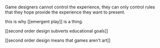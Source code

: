 Game designers cannot control the experience, they can only control rules that they hope provide the experience they want to present.

this is why [[emergent play]] is a thing.

[[second order design subverts educational goals]]

[[second order design means that games aren't art]]

